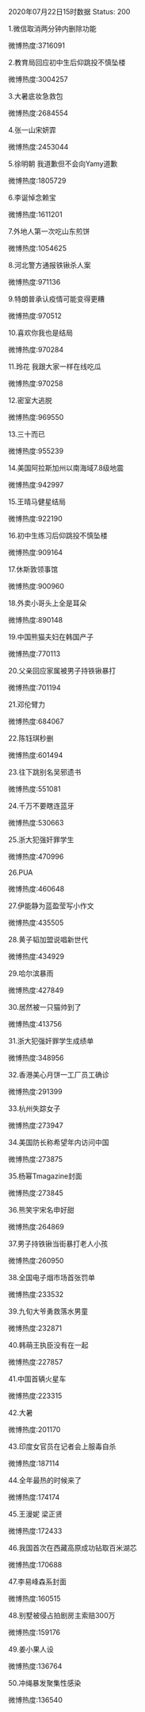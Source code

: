 2020年07月22日15时数据
Status: 200

1.微信取消两分钟内删除功能

微博热度:3716091

2.教育局回应初中生后仰跳投不慎坠楼

微博热度:3004257

3.大暑底妆急救包

微博热度:2684554

4.张一山宋妍霏

微博热度:2453044

5.徐明朝 我道歉但不会向Yamy道歉

微博热度:1805729

6.李诞悼念赖宝

微博热度:1611201

7.外地人第一次吃山东煎饼

微博热度:1054625

8.河北警方通报铁锹杀人案

微博热度:971136

9.特朗普承认疫情可能变得更糟

微博热度:970512

10.喜欢你我也是结局

微博热度:970284

11.玲花 我跟大家一样在线吃瓜

微博热度:970258

12.密室大逃脱

微博热度:969550

13.三十而已

微博热度:955239

14.美国阿拉斯加州以南海域7.8级地震

微博热度:942997

15.王晴马健星结局

微博热度:922190

16.初中生练习后仰跳投不慎坠楼

微博热度:909164

17.休斯敦领事馆

微博热度:900960

18.外卖小哥头上全是耳朵

微博热度:890148

19.中国熊猫夫妇在韩国产子

微博热度:770113

20.父亲回应家属被男子持铁锹暴打

微博热度:701194

21.邓伦臂力

微博热度:684067

22.陈钰琪秒删

微博热度:601494

23.往下跳别名吴邪遗书

微博热度:551081

24.千万不要瞎连蓝牙

微博热度:530663

25.浙大犯强奸罪学生

微博热度:470996

26.PUA

微博热度:460648

27.伊能静为蓝盈莹写小作文

微博热度:435505

28.黄子韬加盟说唱新世代

微博热度:434929

29.哈尔滨暴雨

微博热度:427849

30.居然被一只猫帅到了

微博热度:413756

31.浙大犯强奸罪学生成绩单

微博热度:348956

32.香港美心月饼一工厂员工确诊

微博热度:291399

33.杭州失踪女子

微博热度:273947

34.美国防长称希望年内访问中国

微博热度:273875

35.杨幂Tmagazine封面

微博热度:273845

36.熊笑宇宋名申好甜

微博热度:264869

37.男子持铁锹当街暴打老人小孩

微博热度:260950

38.全国电子烟市场首张罚单

微博热度:233532

39.九旬大爷勇救落水男童

微博热度:232871

40.韩萌王执臣没有在一起

微博热度:227857

41.中国首辆火星车

微博热度:223315

42.大暑

微博热度:201170

43.印度女官员在记者会上服毒自杀

微博热度:187114

44.全年最热的时候来了

微博热度:174174

45.王漫妮 梁正贤

微博热度:172433

46.我国首次在西藏高原成功钻取百米湖芯

微博热度:170688

47.李易峰森系封面

微博热度:160515

48.别墅被侵占拍剧房主索赔300万

微博热度:159176

49.姜小果人设

微博热度:136764

50.冲绳暴发聚集性感染

微博热度:136540


